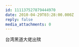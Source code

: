 ```yaml
---
id: 111137527879444970
date: 2010-04-29T03:28:00.000Z
reply: false
media_attachments: 0
---
```


台湾黑道大佬出殡 ​​​​

